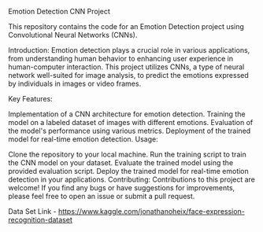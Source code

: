 Emotion Detection CNN Project

This repository contains the code for an Emotion Detection project using Convolutional Neural Networks (CNNs).

Introduction:
Emotion detection plays a crucial role in various applications, from understanding human behavior to enhancing user experience in human-computer interaction. This project utilizes CNNs, a type of neural network well-suited for image analysis, to predict the emotions expressed by individuals in images or video frames.

Key Features:

Implementation of a CNN architecture for emotion detection.
Training the model on a labeled dataset of images with different emotions.
Evaluation of the model's performance using various metrics.
Deployment of the trained model for real-time emotion detection.
Usage:

Clone the repository to your local machine.
Run the training script to train the CNN model on your dataset.
Evaluate the trained model using the provided evaluation script.
Deploy the trained model for real-time emotion detection in your applications.
Contributing:
Contributions to this project are welcome! If you find any bugs or have suggestions for improvements, please feel free to open an issue or submit a pull request.

Data Set Link - https://www.kaggle.com/jonathanoheix/face-expression-recognition-dataset
